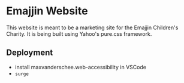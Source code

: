 # Emajjin Website

This website is meant to be a marketing site for the Emajjin Children's Charity. It is being built using Yahoo's pure.css framework.

## Deployment

* install maxvanderschee.web-accessibility in VSCode
* `surge`
